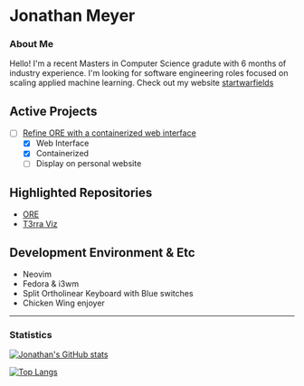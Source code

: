 <!-- The (first) h1 will be used as the <title> of the HTML page -->
# Jonathan Meyer 

### About Me
Hello! I'm a recent Masters in Computer Science gradute with 6 months of industry experience. I'm looking for software engineering roles focused on scaling applied machine learning. Check out my website [startwarfields](https://startwarfields.com/)

## Active Projects
- [ ] [Refine ORE with a containerized web interface](https://github.com/users/startwarfields/projects/3)
  - [x] Web Interface
  - [x] Containerized
  - [ ] Display on personal website
 
## Highlighted Repositories
* [ORE](https://github.com/startwarfields/ORE)
* [T3rra Viz](https://github.com/startwarfields/t3rra-viz)

## Development Environment & Etc
 * Neovim
 * Fedora & i3wm
 * Split Ortholinear Keyboard with Blue switches 
 * Chicken Wing enjoyer

---
### Statistics

[![Jonathan's GitHub stats](https://github-readme-stats.vercel.app/api?username=startwarfields&theme=gruvbox)](https://github.com/anuraghazra/github-readme-stats)

[![Top Langs](https://github-readme-stats.vercel.app/api/top-langs/?username=startwarfields&theme=gruvbox&layout=compact&hide=css,scss,HTTP,Pug)](https://github.com/anuraghazra/github-readme-stats)
